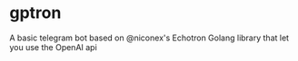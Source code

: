 # gptron
A basic telegram bot based on @niconex's Echotron Golang library that let you use the OpenAI api